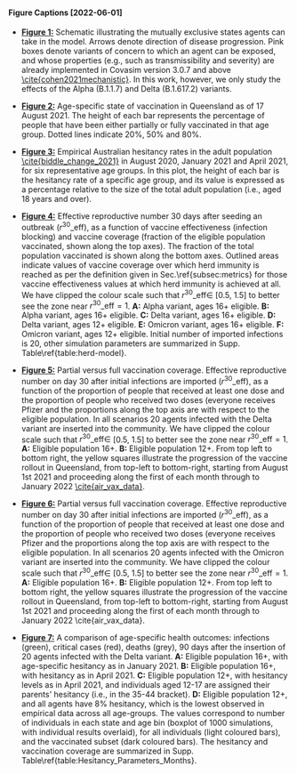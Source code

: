 #### Figure Captions [2022-06-01]

- [**Figure 1:**](fig01_seir_v4_copy.png) Schematic illustrating the mutually exclusive states agents can take in the model. Arrows denote direction of disease progression. Pink boxes denote variants of concern to which an agent can be exposed, and whose properties (e.g., such as transmissibility and severity) are already implemented in Covasim version 3.0.7 and above [\cite{cohen2021mechanistic}](https://www.medrxiv.org/content/10.1101/2021.05.31.21258018v2). In this work, however, we only study the effects of the Alpha (B.1.1.7) and Delta (B.1.617.2) variants.


- [**Figure 2:**](qld_vax_coverage_status_2021-08-17.png) Age-specific state of vaccination in Queensland as of 17 August 2021. The height of each bar represents the percentage of people that have been either partially or fully vaccinated in that age group. Dotted lines indicate 20\%, 50\% and 80\%.



- [**Figure 3:**](fig03_Hesitancy_Spec_vs_NonSpec.pdf) Empirical Australian hesitancy rates in the adult population [\cite{biddle_change_2021}](https://www.medrxiv.org/content/10.1101/2021.02.17.21251957v1) in August 2020, January 2021 and April 2021, for six representative age groups. In this plot, the height of each bar is the hesitancy rate of a specific age group, and its value is expressed as a percentage relative to the size of the total adult population (i.e., aged 18 years and over).


- [**Figure 4:**](fig04.png) Effective reproductive number 30 days after seeding an outbreak ($r^{30}\_\mathrm{eff}$), as a function of vaccine effectiveness (infection blocking) and vaccine coverage (fraction of the eligible population vaccinated, shown along the top axes). The fraction of the total population vaccinated is shown along the bottom axes. Outlined areas indicate values of vaccine coverage over which herd immunity is reached as per the definition given in Sec.\ref{subsec:metrics} for those vaccine effectiveness values at which herd immunity is achieved at all. We have clipped the colour scale such that $r^{30}\_\mathrm{eff} \in$ [0.5, 1.5] to better see the zone near $r^{30}\_\mathrm{eff}=1$. **A:** Alpha variant, ages 16+ eligible. **B:** Alpha variant, ages 16+ eligible. **C:** Delta variant, ages 16+ eligible. **D:** Delta variant, ages 12+ eligible. **E:** Omicron variant, ages 16+ eligible. **F:** Omicron variant, ages 12+ eligible.
Initial number of imported infections is 20, other simulation parameters are summarized in Supp. Table\ref{table:herd-model}.


- [**Figure 5:**](fig05.png) Partial versus full vaccination coverage. Effective reproductive number on day 30 after initial infections are imported ($r^{30}\_\mathrm{eff}$), as a function of the proportion of people that received at least one dose and the proportion of people who received two doses (everyone receives Pfizer and the proportions along the top axis are with respect to the eligible population. In all scenarios 20 agents infected with the Delta variant are inserted into the community. We have clipped the colour scale such that $r^{30}\_\mathrm{eff} \in$ [0.5, 1.5] to better see the zone near $r^{30}\_\mathrm{eff}=1$. **A:** Eligible population 16+. **B:** Eligible population 12+. From top left to bottom right, the yellow squares illustrate the progression of the vaccine rollout in Queensland, from top-left to bottom-right, starting from August 1st 2021 and proceeding  along the first of each month through to January 2022 [\cite{air_vax_data}](https://github.com/jxeeno/aust-govt-covid19-vaccine-pdf/blob/master/docs/data/air.csv).


- [**Figure 6:**](fig06.png) Partial versus full vaccination coverage. Effective reproductive number on day 30 after initial infections are imported ($r^{30}\_\mathrm{eff}$), as a function of the proportion of people that received at least one dose and the proportion of people who received two doses (everyone receives Pfizer and the proportions along the top axis are with respect to the eligible population. In all scenarios 20 agents infected with the Omicron variant are inserted into the community. We have clipped the colour scale such that $r^{30}\_\mathrm{eff} \in$ [0.5, 1.5] to better see the zone near $r^{30}\_\mathrm{eff}=1$. **A:** Eligible population 16+. **B:** Eligible population 12+. From top left to bottom right, the yellow squares illustrate the progression of the vaccine rollout in Queensland, from top-left to bottom-right, starting from August 1st 2021 and proceeding  along the first of each month through to January 2022 \cite{air\_vax\_data}.


- [**Figure 7:**](fig07.png) A comparison of age-specific health outcomes: infections (green), critical cases (red), deaths (grey), 90 days after the insertion of 20 agents infected with the Delta variant. **A:** Eligible population 16+, with age-specific hesitancy as in January 2021. **B:** Eligible population 16+, with hesitancy as in April 2021. **C:** Eligible population 12+, with hesitancy levels as in April 2021, and individuals aged 12-17 are assigned their parents' hesitancy (i.e., in the 35-44 bracket).  **D:** Eligible population 12+, and all agents have 8\% hesitancy, which is the lowest observed in empirical data across all age-groups. The values correspond to number of individuals in each state and age bin (boxplot of $1000$ simulations, with individual results overlaid), for all individuals (light coloured bars), and the vaccinated subset (dark coloured bars). The hesitancy and vaccination coverage are summarized in Supp. Table\ref{table:Hesitancy_Parameters_Months}. 

